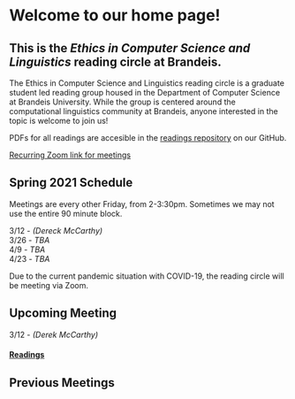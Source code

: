 # Welcome to our home page!
## This is the *Ethics in Computer Science and Linguistics* reading circle at Brandeis.  
The Ethics in Computer Science and Linguistics reading circle is a graduate student led reading group housed in the Department of Computer Science at Brandeis University. While the group is centered around the computational linguistics community at Brandeis, anyone interested in the topic is welcome to join us!

PDFs for all readings are accesible in the [readings repository](https://github.com/ethicsatbrandeis/readings) on our GitHub.

[Recurring Zoom link for meetings](https://brandeis.zoom.us/j/96622130773)

## Spring 2021 Schedule
Meetings are every other Friday, from 2-3:30pm. Sometimes we may not use the entire 90 minute block. 

3/12 - *(Dereck McCarthy)* <br>
3/26 - *TBA* <br>
4/9 - *TBA* <br>
4/23 - *TBA*<br>

Due to the current pandemic situation with COVID-19, the reading circle will be meeting via Zoom.

## Upcoming Meeting

3/12 - *(Derek McCarthy)* <br>

#### [Readings](https://github.com/ethicsatbrandeis/readings/tree/master/politics_of_algorithms)

## Previous Meetings
